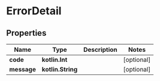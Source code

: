 
# ErrorDetail

## Properties
Name | Type | Description | Notes
------------ | ------------- | ------------- | -------------
**code** | **kotlin.Int** |  |  [optional]
**message** | **kotlin.String** |  |  [optional]




